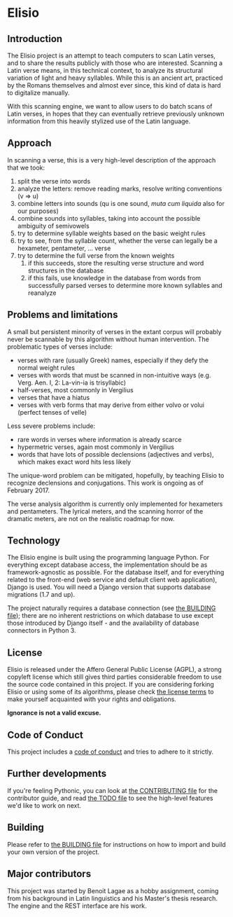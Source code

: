# Elisio

## Introduction

The Elisio project is an attempt to teach computers to scan Latin verses, and to share the results publicly with those who are interested.
Scanning a Latin verse means, in this technical context, to analyze its structural variation of light and heavy syllables.
While this is an ancient art, practiced by the Romans themselves and almost ever since, this kind of data is hard to digitalize manually.

With this scanning engine, we want to allow users to do batch scans of Latin verses,
in hopes that they can eventually retrieve previously unknown information from this heavily stylized use of the Latin language.

## Approach

In scanning a verse, this is a very high-level description of the approach that we took:

1. split the verse into words
2. analyze the letters: remove reading marks, resolve writing conventions (v => u)
3. combine letters into sounds (qu is one sound, *muta cum liquida* also for our purposes)
4. combine sounds into syllables, taking into account the possible ambiguity of semivowels
5. try to determine syllable weights based on the basic weight rules
6. try to see, from the syllable count, whether the verse can legally be a hexameter, pentameter, ... verse
7. try to determine the full verse from the known weights
    1. if this succeeds, store the resulting verse structure and word structures in the database
    2. if this fails, use knowledge in the database from words from successfully parsed verses to determine more known syllables and reanalyze

## Problems and limitations

A small but persistent minority of verses in the extant corpus will probably never be scannable by this algorithm without human intervention.
The problematic types of verses include:

* verses with rare (usually Greek) names, especially if they defy the normal weight rules
* verses with words that must be scanned in non-intuitive ways (e.g. Verg. Aen. I, 2: La-vin-ia is trisyllabic)
* half-verses, most commonly in Vergilius
* verses that have a hiatus
* verses with verb forms that may derive from either volvo or volui (perfect tenses of velle)

Less severe problems include:
* rare words in verses where information is already scarce
* hypermetric verses, again most commonly in Vergilius
* words that have lots of possible declensions (adjectives and verbs), which makes exact word hits less likely

The unique-word problem can be mitigated, hopefully, by teaching Elisio to recognize declensions and conjugations.
This work is ongoing as of February 2017.

The verse analysis algorithm is currently only implemented for hexameters and pentameters.
The lyrical meters, and the scanning horror of the dramatic meters, are not on the realistic roadmap for now.

## Technology

The Elisio engine is built using the programming language Python.
For everything except database access, the implementation should be as framework-agnostic as possible.
For the database itself, and for everything related to the front-end (web service and default client web application), Django is used.
You will need a Django version that supports database migrations (1.7 and up).

The project naturally requires a database connection (see [the BUILDING file](./BUILDING.md));
there are no inherent restrictions on which database to use
except those introduced by Django itself - and the availability of database connectors in Python 3.

## License

Elisio is released under the Affero General Public License (AGPL), a strong copyleft license which still gives third parties
considerable freedom to use the source code contained in this project.
If you are considering forking Elisio or using some of its algorithms,
please check [the license terms](./LICENSE.md) to make yourself acquainted with your rights and obligations.

**Ignorance is not a valid excuse.**

## Code of Conduct

This project includes a [code of conduct](./CODE_OF_CONDUCT.md)
and tries to adhere to it strictly.

## Further developments

If you're feeling Pythonic, you can look at [the CONTRIBUTING file](./CONTRIBUTING.md) for the contributor guide,
and read [the TODO file](./TODO.md) to see the high-level features we'd like to work on next.

## Building

Please refer to [the BUILDING file](./BUILDING.md) for instructions on how to import and build your own version of the project.

## Major contributors

This project was started by Benoit Lagae as a hobby assignment, coming from his background in Latin linguistics
and his Master's thesis research. The engine and the REST interface are his work.
